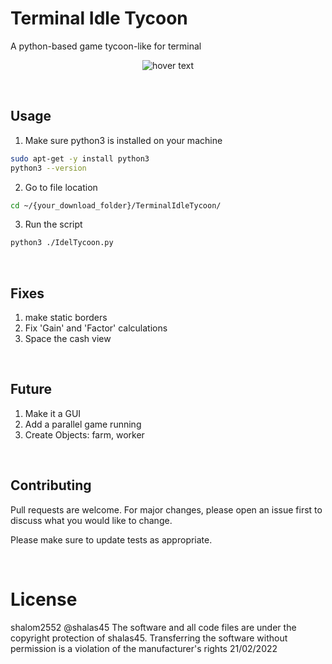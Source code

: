# Terminal Idle Tycoon
A python-based game tycoon-like for terminal

<p align="center">
  <img src="https://i.ibb.co/jgz57S9/Screenshot-2022-02-21-180649.png" title="hover text">
</p>

<br>

## Usage
1. Make sure python3 is installed on your machine
```bash
sudo apt-get -y install python3 
python3 --version
```
2. Go to file location
```bash
cd ~/{your_download_folder}/TerminalIdleTycoon/
```
3. Run the script
```bash
python3 ./IdelTycoon.py
```
<br>

## Fixes
  1. make static borders
  2. Fix 'Gain' and 'Factor' calculations
  3. Space the cash view

<br>
  
## Future
  1. Make it a GUI
  2. Add a parallel game running
  3. Create Objects: farm, worker
  
<br>

## Contributing
Pull requests are welcome. For major changes, please open an issue first to discuss what you would like to change.

Please make sure to update tests as appropriate.

<br>

# License
shalom2552 @shalas45 The software and all code files are under the copyright protection of shalas45. Transferring the software without permission is a violation of the manufacturer's rights 21/02/2022
